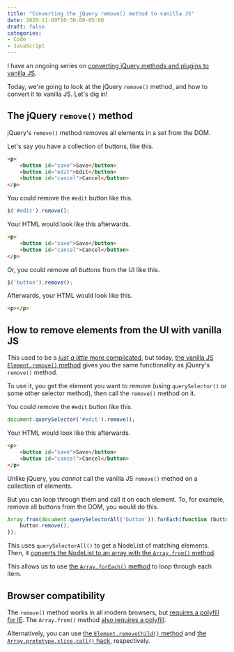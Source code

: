 ```yaml
---
title: "Converting the jQuery remove() method to vanilla JS"
date: 2020-11-09T10:30:00-05:00
draft: false
categories:
- Code
- JavaScript
---
```


I have an ongoing series on [converting jQuery methods and plugins to vanilla JS](/series/converting-jquery-to-vanilla-js/).

Today, we're going to look at the jQuery `remove()` method, and how to convert it to vanilla JS. Let's dig in!

## The jQuery `remove()` method

jQuery's `remove()` method removes all elements in a set from the DOM.

Let's say you have a collection of buttons, like this.

```html
<p>
	<button id="save">Save</button>
	<button id="edit">Edit</button>
	<button id="cancel">Cancel</button>
</p>
```

You could remove the `#edit` button like this.

```js
$('#edit').remove();
```

Your HTML would look like this afterwards.

```html
<p>
	<button id="save">Save</button>
	<button id="cancel">Cancel</button>
</p>
```

Or, you could remove _all buttons_ from the UI like this.

```js
$('button').remove();
```

Afterwards, your HTML would look like this.

```html
<p></p>
```

## How to remove elements from the UI with vanilla JS

This used to be a [*just a little* more complicated](https://vanillajstoolkit.com/reference/dom-injection/element-removechild/), but today, [the vanilla JS `Element.remove()` method](https://vanillajstoolkit.com/reference/dom-injection/element-remove/) gives you the same functionality as jQuery's `remove()` method.

To use it, you get the element you want to remove (using `querySelector()` or some other selector method), then call the `remove()` method on it.

You could remove the `#edit` button like this.

```js
document.querySelector('#edit').remove();
```

Your HTML would look like this afterwards.

```html
<p>
	<button id="save">Save</button>
	<button id="cancel">Cancel</button>
</p>
```

Unlike jQuery, you *cannot* call the vanilla JS `remove()` method on a collection of elements.

But you can loop through them and call it on each element. To, for example, remove all buttons from the DOM, you would do this.

```js
Array.from(document.querySelectorAll('button')).forEach(function (button) {
	button.remove();
});
```

This uses `querySelectorAll()` to get a NodeList of matching elements. Then, it [converts the NodeList to an array with the `Array.from()` method](/using-array-methods-with-nodelists-in-vanilla-js/).

This allows us to use [the `Array.forEach()` method](https://vanillajstoolkit.com/reference/loops/array-foreach/) to loop through each item.

## Browser compatibility

The `remove()` method works in all modern browsers, but [requires a polyfill for IE](https://vanillajstoolkit.com/polyfills/remove/). The `Array.from()` method [also requires a polyfill](https://vanillajstoolkit.com/polyfills/arrayfrom/).

Alternatively, you can use [the `Element.removeChild()` method](https://vanillajstoolkit.com/reference/dom-injection/element-removechild/) and [the `Array.prototype.slice.call()` hack](/using-array-methods-with-nodelists-in-vanilla-js/#array-prototype-slice-call), respectively.
